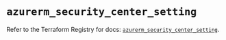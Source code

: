 # `azurerm_security_center_setting`

Refer to the Terraform Registry for docs: [`azurerm_security_center_setting`](https://registry.terraform.io/providers/hashicorp/azurerm/4.47.0/docs/resources/security_center_setting).
